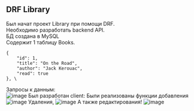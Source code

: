 ## DRF Library
Был начат проект Library при помощи DRF. \
Необходимо разработать backend API. \
БД создана в MySQL \
Содержит 1 таблицу Books.

    {
        "id": 1,
        "title": "On the Road",
        "author": "Jack Kerouac",
        "read": true
    }, \
Запросы к данным: \
![image](https://github.com/user-attachments/assets/bd1e6179-c09c-4a59-b526-43b7fcfcc025)
Был разработан client:
Были реализованы функции добавления
![image](https://github.com/user-attachments/assets/7fc2d715-8d37-4d9e-81ef-69b096bbcb5a)
Удаления, 
![image](https://github.com/user-attachments/assets/c8187f4a-2a4d-42f2-8665-1e003899002a)
А также редактирования!
 ![image](https://github.com/user-attachments/assets/433aacbd-e1c1-4829-9553-4d1b66313b80)
